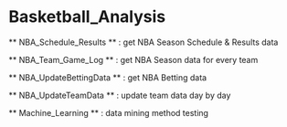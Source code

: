 # Basketball_Analysis

** NBA_Schedule_Results ** : get NBA Season Schedule & Results data

** NBA_Team_Game_Log ** : get NBA Season data for every team

** NBA_UpdateBettingData ** : get NBA Betting data

** NBA_UpdateTeamData ** : update team data day by day

** Machine_Learning ** : data mining method testing

